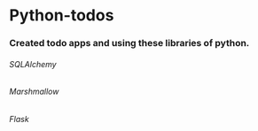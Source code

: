 # Python-todos
### Created todo apps and using these libraries of python.
###### SQLAlchemy

###### Marshmallow

###### Flask


